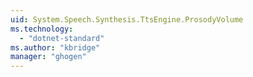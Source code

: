 ```yaml
---
uid: System.Speech.Synthesis.TtsEngine.ProsodyVolume
ms.technology: 
  - "dotnet-standard"
ms.author: "kbridge"
manager: "ghogen"
---
```

